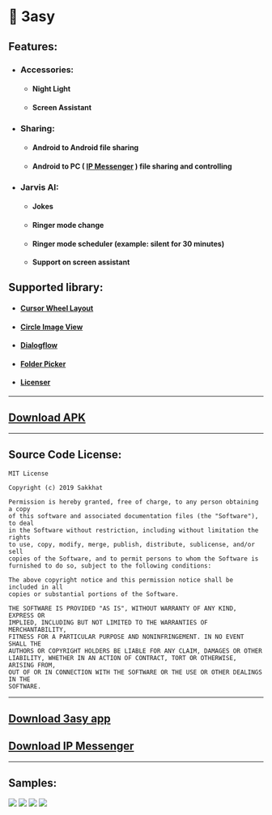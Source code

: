 # :iphone: 3asy

## Features:
 * ### Accessories:
   * #### Night Light
   * #### Screen Assistant
 * ### Sharing:
   * #### Android to Android file sharing
   * #### Android to PC ( [IP Messenger](https://github.com/rafiulgits/IP-Messenger/releases) ) file sharing and controlling
 * ### Jarvis AI:
   * #### Jokes 
   * #### Ringer mode change
   * #### Ringer mode scheduler (example: silent for 30 minutes)
   * #### Support on screen assistant
   

## Supported library:
 * #### [Cursor Wheel Layout](https://github.com/BCsl/CursorWheelLayout)
 * #### [ Circle Image View ](https://github.com/hdodenhof/CircleImageView)
 * #### [Dialogflow](https://github.com/dialogflow/dialogflow-android-client)
 * #### [Folder Picker](https://github.com/kashifo/android-folder-picker-library)
 * #### [Licenser](https://github.com/marcoscgdev/Licenser)

***

## [Download APK](https://github.com/sakkhat/Project250/releases)

*** 

## Source Code License:
```
MIT License

Copyright (c) 2019 Sakkhat

Permission is hereby granted, free of charge, to any person obtaining a copy
of this software and associated documentation files (the "Software"), to deal
in the Software without restriction, including without limitation the rights
to use, copy, modify, merge, publish, distribute, sublicense, and/or sell
copies of the Software, and to permit persons to whom the Software is
furnished to do so, subject to the following conditions:

The above copyright notice and this permission notice shall be included in all
copies or substantial portions of the Software.

THE SOFTWARE IS PROVIDED "AS IS", WITHOUT WARRANTY OF ANY KIND, EXPRESS OR
IMPLIED, INCLUDING BUT NOT LIMITED TO THE WARRANTIES OF MERCHANTABILITY,
FITNESS FOR A PARTICULAR PURPOSE AND NONINFRINGEMENT. IN NO EVENT SHALL THE
AUTHORS OR COPYRIGHT HOLDERS BE LIABLE FOR ANY CLAIM, DAMAGES OR OTHER
LIABILITY, WHETHER IN AN ACTION OF CONTRACT, TORT OR OTHERWISE, ARISING FROM,
OUT OF OR IN CONNECTION WITH THE SOFTWARE OR THE USE OR OTHER DEALINGS IN THE
SOFTWARE.

```
***
## [Download 3asy app](https://github.com/sakkhat/Project250/releases)
## [Download IP Messenger](https://github.com/rafiulgits/IP-Messenger/releases)
***
## Samples:

![](assets/1.png) ![](assets/5.png) ![](assets/3.png) ![](assets/4.png)
